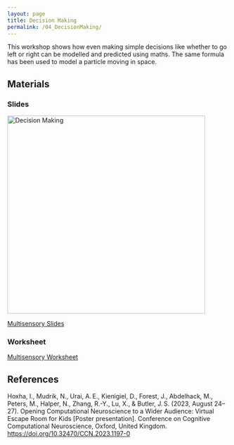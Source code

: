 ```yaml
---
layout: page
title: Decision Making
permalink: /04_DecisionMaking/
---
```



This workshop shows how even making
simple decisions like whether to go left or
right can be modelled and predicted using
maths. The same formula has been used
to model a particle moving in space.


## Materials

### Slides

<img src="Maths_in_the_Wild_Multisensory.gif" alt="Decision Making" width="450"/>

[Multisensory Slides](Maths_in_the_Wild_DecisionMaking.pptx)

### Worksheet

[Multisensory Worksheet](Maths_in_the_Wild_DecisionMaking.docx)


## References

Hoxha, I., Mudrik, N., Urai, A. E., Kienigiel, D., Forest, J., Abdelhack, M., Peters, M., Halper, N., Zhang, R.-Y., Lu, X., & Butler, J. S. (2023, August 24–27). Opening Computational Neuroscience to a Wider Audience: Virtual Escape Room for Kids [Poster presentation]. Conference on Cognitive Computational Neuroscience, Oxford, United Kingdom. https://doi.org/10.32470/CCN.2023.1197-0
